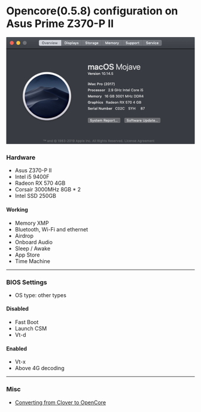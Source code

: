 # Opencore(0.5.8) configuration on Asus Prime Z370-P II

![About My Mac](sysInfo.png)

### Hardware

- Asus Z370-P II
- Intel i5 9400F
- Radeon RX 570 4GB
- Corsair 3000MHz 8GB * 2
- Intel SSD 250GB

#### Working

- Memory XMP
- Bluetooth, Wi-Fi and ethernet
- Airdrop
- Onboard Audio
- Sleep / Awake
- App Store
- Time Machine

***

### BIOS Settings

- OS type: other types

#### Disabled

- Fast Boot
- Launch CSM
- Vt-d 

#### Enabled

- Vt-x
- Above 4G decoding

***

### Misc

* [Converting from Clover to OpenCore](/conversion.md)


